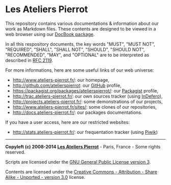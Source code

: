 Les Ateliers Pierrot
=============

This repository contains various documentations & information about our work as Markdown files.
These contents are designed to be viewed in a web browser using our
[DocBook package](http://github.com/atelierspierrot/docbook).

In all this respository documents, the key words "MUST", "MUST NOT", "REQUIRED", "SHALL",
"SHALL NOT", "SHOULD", "SHOULD NOT", "RECOMMENDED", "MAY", and "OPTIONAL" are to be interpreted
as described in [RFC 2119](http://www.ietf.org/rfc/rfc2119.txt).

For more informations, here are some useful links of our web universe:

-   <http://www.ateliers-pierrot.fr/>: our homepage,
-   <http://github.com/atelierspierrot>: our [GitHub](http://www.github.com/) profile,
-   <https://packagist.org/packages/atelierspierrot/>: our [Packagist](https://packagist.org/) profile,
-   <http://trac.ateliers-pierrot.fr/>: our own sources tracker (using [InDefero](http://www.indefero.net/)),
-   <http://projects.ateliers-pierrot.fr/>: some demonstrations of our projects,
-   <http://www.ateliers-pierrot.fr/sites/>: some clones of our repositories,
-   <http://docs.ateliers-pierrot.fr/>: our packages documentations.

If you have a user access, here are our restricted websites:

-   <http://stats.ateliers-pierrot.fr/>: our frequentation tracker (using [Piwik](http://piwik.org/))


----
**Copyleft (c) 2008-2014 [Les Ateliers Pierrot](http://www.ateliers-pierrot.fr/)** - Paris, France - Some rights reserved.

Scripts are licensed under the [GNU General Public License version 3](http://www.gnu.org/licenses/gpl.html).

Contents are licensed under the [Creative Commons - Attribution - Share Alike - Unported - version 3.0](http://creativecommons.org/licenses/by-sa/3.0/) license.
